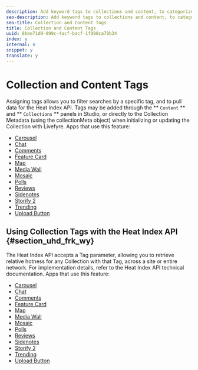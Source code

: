 ```yaml
---
description: Add keyword tags to collections and content, to categorize and organize content for easy retrieval.
seo-description: Add keyword tags to collections and content, to categorize and organize content for easy retrieval.
seo-title: Collection and Content Tags
title: Collection and Content Tags
uuid: 8bee71d0-099c-4acf-bacf-1f090ca79b34
index: y
internal: n
snippet: y
translate: y
---
```


# Collection and Content Tags

Assigning tags allows you to filter searches by a specific tag, and to pull data for the Heat Index API.
Tags may be added through the ** `Content` ** and ** `Collections` ** panels in Studio, or directly to the Collection Metadata (using the collectionMeta object) when initializing or updating the Collection with Livefyre.
Apps that use this feature:

* [Carousel](c_carousel_app.md#c_carousel_app)
* [Chat](c_chat_app.md#c_chat_app)
* [Comments](c_comments_app.md#c_comments_app)
* [Feature Card](c_feature_card_app.md#c_feature_card_app)
* [Map](c_map_app.md#c_map_app)
* [Media Wall](c_media_wall_app.md#c_media_wall_app)
* [Mosaic](c_mosaic_app.md#c_mosaic_app)
* [Polls](c_polls_app.md#c_polls_app)
* [Reviews](c_reviews_app.md#c_reviews_app)
* [Sidenotes](c_sidenotes_app.md#c_sidenotes_app)
* [Storify 2](c_storify2.md#c_storify2)
* [Trending](c_trending_app.md#c_trending_app)
* [Upload Button](c_upload_button_app.md#c_upload_button_app)

## Using Collection Tags with the Heat Index API {#section_uhd_frk_wy}

The Heat Index API accepts a Tag parameter, allowing you to retrieve relative hotness for any Collection with that Tag, across a site or entire network.
For implementation details, refer to the Heat Index API technical documentation.
Apps that use this feature:

* [Carousel](c_carousel_app.md#c_carousel_app)
* [Chat](c_chat_app.md#c_chat_app)
* [Comments](c_comments_app.md#c_comments_app)
* [Feature Card](c_feature_card_app.md#c_feature_card_app)
* [Map](c_map_app.md#c_map_app)
* [Media Wall](c_media_wall_app.md#c_media_wall_app)
* [Mosaic](c_mosaic_app.md#c_mosaic_app)
* [Polls](c_polls_app.md#c_polls_app)
* [Reviews](c_reviews_app.md#c_reviews_app)
* [Sidenotes](c_sidenotes_app.md#c_sidenotes_app)
* [Storify 2](c_storify2.md#c_storify2)
* [Trending](c_trending_app.md#c_trending_app)
* [Upload Button](c_upload_button_app.md#c_upload_button_app)
